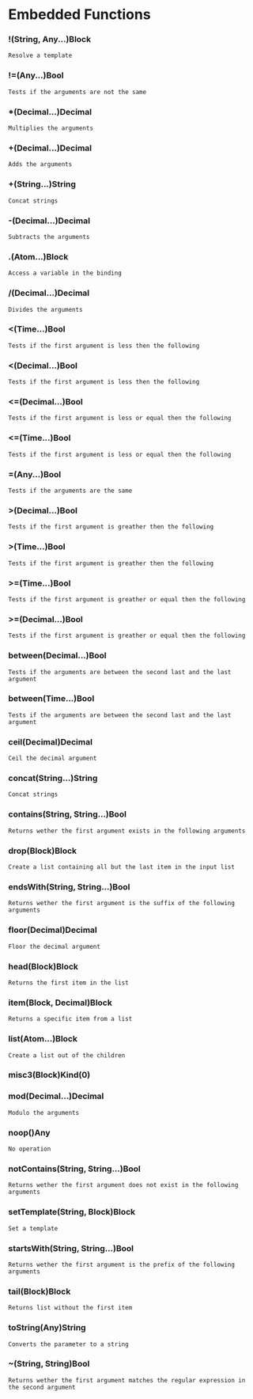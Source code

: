 # Embedded Functions

### !(String, Any...)Block
    Resolve a template

### !=(Any...)Bool
    Tests if the arguments are not the same

### *(Decimal...)Decimal
    Multiplies the arguments

### +(Decimal...)Decimal
    Adds the arguments

### +(String...)String
    Concat strings

### -(Decimal...)Decimal
    Subtracts the arguments

### .(Atom...)Block
    Access a variable in the binding

### /(Decimal...)Decimal
    Divides the arguments

### <(Time...)Bool
    Tests if the first argument is less then the following

### <(Decimal...)Bool
    Tests if the first argument is less then the following

### <=(Decimal...)Bool
    Tests if the first argument is less or equal then the following

### <=(Time...)Bool
    Tests if the first argument is less or equal then the following

### =(Any...)Bool
    Tests if the arguments are the same

### >(Decimal...)Bool
    Tests if the first argument is greather then the following

### >(Time...)Bool
    Tests if the first argument is greather then the following

### >=(Time...)Bool
    Tests if the first argument is greather or equal then the following

### >=(Decimal...)Bool
    Tests if the first argument is greather or equal then the following

### between(Decimal...)Bool
    Tests if the arguments are between the second last and the last argument

### between(Time...)Bool
    Tests if the arguments are between the second last and the last argument

### ceil(Decimal)Decimal
    Ceil the decimal argument

### concat(String...)String
    Concat strings

### contains(String, String...)Bool
    Returns wether the first argument exists in the following arguments

### drop(Block)Block
    Create a list containing all but the last item in the input list

### endsWith(String, String...)Bool
    Returns wether the first argument is the suffix of the following arguments

### floor(Decimal)Decimal
    Floor the decimal argument

### head(Block)Block
    Returns the first item in the list

### item(Block, Decimal)Block
    Returns a specific item from a list

### list(Atom...)Block
    Create a list out of the children

### misc3(Block)Kind(0)
    

### mod(Decimal...)Decimal
    Modulo the arguments

### noop()Any
    No operation

### notContains(String, String...)Bool
    Returns wether the first argument does not exist in the following arguments

### setTemplate(String, Block)Block
    Set a template

### startsWith(String, String...)Bool
    Returns wether the first argument is the prefix of the following arguments

### tail(Block)Block
    Returns list without the first item

### toString(Any)String
    Converts the parameter to a string

### ~(String, String)Bool
    Returns wether the first argument matches the regular expression in the second argument


